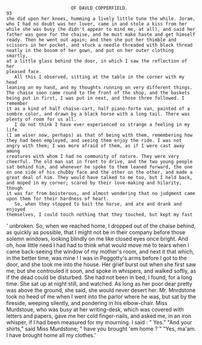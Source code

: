                             OF DAVLD COPPERFIELD.                           93
    she did upon her knees, humming a lively little tune the while. Joram,
    who I had no doubt was her lover, came in and stole a kiss from her
    while she was busy (he didn't appear to mind me, at all), and said her
    father was gone for the chaise, and he must make haste and get himself
    ready. Then he went out again; and then she put her thimble and
    scissors in her pocket, and stuck a needle threaded with black thread
    neatly in the bosom of her gown, and put on her outer clothing smartly,
    at a little glass behind the door, in which I saw the reflection of her
    pleased face.
       All this I observed, sitting at the table in the corner with my head
    leaning on my hand, and my thoughts running on very different things.
    The chaise soon came round to the front of the shop, and the baskets
    being put in first, I was put in next, and those three followed. I remember
    it as a kind of half chaise-cart, half piano-forte van, painted of a
    sombre color, and drawn by a black horse with a long tail. There was
    plenty of room for us all.
       I do not think I have ever experienced so strange a feeling in my life
    (I am wiser now, perhaps) as that of being with them, remembering how
    they had been employed, and seeing them enjoy the ride. I was not
    angry with them; I was more afraid of them, as if I were cast away among
    creatures with whom I had no community of nature. They were very
    cheerful. The old man sat in front to drive, and the two young people
    sat behind him, and whenever he spoke to them leaned forward, the one
    on one side of his chubby face and the other on the other, and made a
    great deal of him. They would have talked to me too, but I held back,
    and moped in my corner; scared by their love-making and hilarity, though
    it was far from boisterous, and almost wondering that no judgment came
    upon them for their hardness of heart.
       So, when they stopped to bait the horse, and ate and drank and enjoyed
    themselves, I could touch nothing that they touched, but kept my fast
'   unbroken. So, when we reached home, I dropped out of the chaise behind,
    as quickly as possible, that I might not be in their company before those
    solemn windows, looking blindly on me like closed eyes once bright. And
    oh, how little need I had had to think what would move me to tears
    when I came back-seeing the window of my mother's room, and next it
    that which, in the better time, was mine !
       I was in Peggotty's arms before I got to the door, and she took me
    into the house. Her grief burst out when she first saw me; but she
    controuled it soon, and spoke in whispers, and walked softly, as if the
    dead could be disturbed. She had not been in bed, I found, for a long
    time. She sat up at night still, and watched. As long as her poor dear
    pretty was above the ground, she said, she would never desert her.
       Mr. Mnrdstone took no heed of me when I went into the parlor where
    he was, but sat by the fireside, weeping silently, and pondering in his
    elbow-chair. Miss Murdstoue, who was busy at her writing-desk, which
    was covered with letters and papers, gave me her cold finger-nails, and
    asked me, in an iron whisper, if I had been measured for my mourning.
       I said : " Yes."
       "And your shirts," said Miss Murdstone; " have you brought 'em
    home ? "
       "Yes, ma'am. I have brought home all my clothes.'
